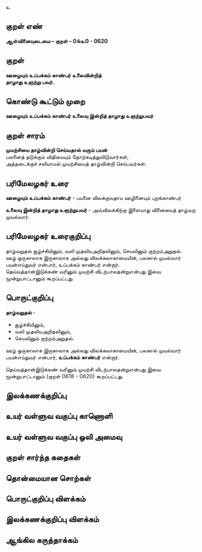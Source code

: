 உ

## குறள் எண் 

**ஆள்வினையுடைமை – குறள் – 0௬உ0 - 0620**  

## குறள் 

**ஊழையும் உப்பக்கம் காண்பர் உலைவின்றித்  
தாழாது உஞற்று பவர்.**  

## கொண்டு கூட்டும் முறை

**ஊழையும் உப்பக்கம் காண்பர் உலைவு இன்றித் தாழாது உஞற்றுபவர்** 

## குறள் சாரம் 

**முயற்சியை தாழ்வின்றி செய்வதால் வரும் பயன்**  
பலனைத் தடுக்கும் விதியையும் தோற்கடித்துவிடுவார்கள்,  
அத்தடைக்குச் சலியாமல் முயற்சியைத் தாழ்வின்றி செய்பவர்கள்.  

## பரிமேலழகர் உரை

**ஊழையும் உப்பக்கம் காண்பர்** - பயனை விலக்குவதாய ஊழினையும் புறங்காண்பர்  

**உலைவு இன்றித் தாழாது உஞற்றுபவர்** - அவ்விலக்கிற்கு இளையாது வினையைத் தாழ்வற முயல்வார்.   

## பரிமேலழகர் உரைகுறிப்பு   

தாழ்வறுதல் சூழ்ச்சியினும், வலி முதலியஅறிதலினும், செயலினும் குற்றம்அறுதல்.  
ஊழ் ஒருகாலாக இருகாலாக அல்லது விலக்கலாகாமையின், பலகால் முயல்வார் பயன்எய்துவர் என்பார், உப்பக்கம் காண்பர் என்றார்.  
தெய்வத்தான்இடுக்கண் வரினும் முயற்சி விடற்பாலதன்றுஎன்பது இவை மூன்றுபாட்டானும் கூறப்பட்டது.  

## பொருட்குறிப்பு 

**தாழ்வறுதல்** -   
* சூழ்ச்சியினும்,  
* வலி முதலியஅறிதலினும்,  
* செயலினும் குற்றம்அறுதல்.  

ஊழ் ஒருகாலாக இருகாலாக அல்லது விலக்கலாகாமையின், பலகால் முயல்வார் பயன்எய்துவர் என்பார், **உப்பக்கம் காண்பர்** என்றார்.  

தெய்வத்தான்இடுக்கண் வரினும் முயற்சி விடற்பாலதன்றுஎன்பது இவை மூன்றுபாட்டானும் (குறள் 0618 - 0620) கூறப்பட்டது.   

## இலக்கணக்குறிப்பு  


## உயர் வள்ளுவ வகுப்பு காணொளி


## உயர் வள்ளுவ வகுப்பு ஒலி அமைவு 

 
## குறள் சார்ந்த கதைகள் 


## தொன்மையான சொற்கள்


## பொருட்குறிப்பு விளக்கம்


## இலக்கணக்குறிப்பு விளக்கம்


## ஆங்கில கருத்தாக்கம் 


